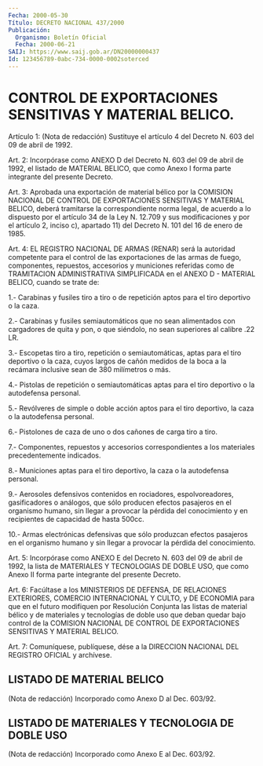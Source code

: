 ```yaml
---
Fecha: 2000-05-30
Título: DECRETO NACIONAL 437/2000
Publicación:
  Organismo: Boletín Oficial
  Fecha: 2000-06-21
SAIJ: https://www.saij.gob.ar/DN20000000437
Id: 123456789-0abc-734-0000-0002soterced
---
```

# CONTROL DE EXPORTACIONES SENSITIVAS Y MATERIAL BELICO.

<a id="1"></a>
Artículo 1: (Nota de redacción) Sustituye el artículo 4 del Decreto N. 603 del 09 de abril de 1992.

<a id="2"></a>
Art.  2:  Incorpórase como ANEXO D del Decreto N. 603 del 09  de abril de 1992, el listado  de  MATERIAL  BELICO,  que  como Anexo I forma parte integrante del presente Decreto.

<a id="3"></a>
Art.  3:  Aprobada  una  exportación  de  material bélico por  la COMISION NACIONAL DE CONTROL DE EXPORTACIONES SENSITIVAS Y MATERIAL BELICO,  deberá  tramitarse  la correspondiente  norma  legal,  de acuerdo a lo dispuesto por el artículo 34 de la Ley N. 12.709 y sus modificaciones y por el artículo  2,  inciso  c),  apartado 11) del Decreto N. 101 del 16 de enero de 1985.

<a id="4"></a>
Art.  4: EL REGISTRO NACIONAL DE ARMAS (RENAR) será  la  autoridad competente  para  el  control de las exportaciones de las armas de fuego, componentes, repuestos,  accesorios  y  municiones referidas como de TRAMITACION ADMINISTRATIVA SIMPLIFICADA  en  el  ANEXO D - MATERIAL BELICO, cuando se trate de:

1.- Carabinas y fusiles tiro a tiro o de repetición aptos para el tiro  deportivo o la caza.

2.- Carabinas y fusiles semiautomáticos que no sean alimentados con cargadores  de quita y pon, o que siéndolo, no sean  superiores  al calibre .22 LR.

3.- Escopetas  tiro  a  tiro,  repetición o semiautomáticas, aptas para el tiro deportivo o la caza, cuyos largos de cañón medidos de la boca a la recámara inclusive  sean  de  380  milímetros  o  más.

4.-  Pistolas  de  repetición o semiautomáticas aptas para el tiro deportivo o la autodefensa personal.

5.-  Revólveres  de simple  o  doble  acción  aptos  para  el  tiro deportivo, la caza o la autodefensa personal.

6.- Pistolones de  caza  de  uno o dos cañones de carga tiro a tiro.

7.-  Componentes, repuestos y accesorios  correspondientes  a  los materiales precedentemente indicados.

8.-  Municiones  aptas  para  el  tiro  deportivo,  la  caza  o  la autodefensa personal.

9.- Aerosoles defensivos contenidos en rociadores, espolvoreadores,   gasificadores  o  análogos,  que  sólo  producen efectos pasajeros en el organismo humano, sin llegar a provocar la pérdida del conocimiento  y  en  recipientes  de capacidad de hasta 500cc.

10.-  Armas  electrónicas  defensivas  que sólo produzcan  efectos pasajeros  en  el  organismo humano y sin  llegar  a  provocar  la pérdida del conocimiento.

<a id="5"></a>
Art. 5: Incorpórase  como  ANEXO  E  del  Decreto N. 603 del 09 de abril de 1992, la lista de MATERIALES Y TECNOLOGIAS  DE  DOBLE USO, que  como  Anexo  II  forma  parte integrante del presente Decreto.

<a id="6"></a>
Art. 6: Facúltase a los MINISTERIOS  DE  DEFENSA,  DE  RELACIONES EXTERIORES, COMERCIO INTERNACIONAL Y CULTO, y DE ECONOMIA para que en  el  futuro  modifiquen  por  Resolución Conjunta las listas  de material bélico y de materiales y  tecnologías  de  doble  uso que deban  quedar  bajo control de la COMISION NACIONAL DE CONTROL  DE EXPORTACIONES SENSITIVAS Y MATERIAL BELICO.

<a id="7"></a>
Art. 7: Comuníquese,  publíquese, dése a la DIRECCION NACIONAL DEL REGISTRO OFICIAL y archívese.

## LISTADO DE MATERIAL BELICO

<a id="1"></a>
(Nota de redacción) Incorporado como Anexo D al Dec. 603/92.

## LISTADO DE MATERIALES Y TECNOLOGIA DE DOBLE USO

<a id="1"></a>
(Nota de redacción) Incorporado como Anexo E al Dec. 603/92.